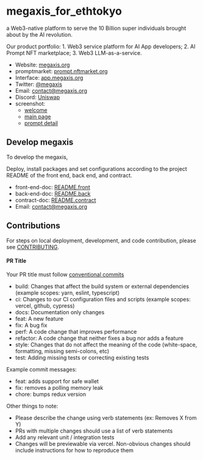 # megaxis_for_ethtokyo
  a Web3-native platform to serve the 10 Billion super individuals brought about by the AI revolution.

  Our product portfolio: 1. Web3 service platform for AI App developers; 2. AI Prompt NFT marketplace; 3. Web3 LLM-as-a-service.


- Website: [megaxis.org](http://52.199.77.200:8528/megaxis/1)
- promptmarket: [prompt.nftmarket.org]()
- Interface: [app.megaxis.org](https://app.uniswap.org)
- Twitter: [@megaxis](https://twitter.com/Uniswap)
- Email: [contact@megaxis.org](mailto:contact@uniswap.org)
- Discord: [Uniswap](https://discord.gg/FCfyBSbCU5)
- screenshot:
  - [welcome](https://github.com/megaxis-for-ethtokyo/megaxis_for_ethtokyo/blob/main/shotscreen/screen.png?raw=true)
  - [main page](https://https://github.com/megaxis-for-ethtokyo/megaxis_for_ethtokyo/blob/main/shotscreen/screen1.png?raw=true)
  - [prompt detail](https://github.com/megaxis-for-ethtokyo/megaxis_for_ethtokyo/blob/main/shotscreen/screen3.png?raw=true)

## Develop  megaxis

To develop the megaxis,


Deploy, install packages and set configurations according to the project README of the front end, back end, and contract.
- front-end-doc: [README.front](https://github.com/megaxis-for-ethtokyo/megaxis_for_ethtokyo/blob/main/megaxisFront/README.md)
- back-end-doc: [README.back](https://github.com/megaxis-for-ethtokyo/megaxis_for_ethtokyo/blob/main/tieBackend/README.MD)
- contract-doc: [README.contract](https://twitter.com/)
- Email: [contact@megaxis.org](mailto:contact@uniswap.org)

## Contributions

For steps on local deployment, development, and code contribution, please see [CONTRIBUTING](./CONTRIBUTING.md).

#### PR Title
Your PR title must follow [conventional commits](https://www.conventionalcommits.org/en/v1.0.0/#summary)

- build: Changes that affect the build system or external dependencies (example scopes: yarn, eslint, typescript)
- ci: Changes to our CI configuration files and scripts (example scopes: vercel, github, cypress)
- docs: Documentation only changes
- feat: A new feature
- fix: A bug fix
- perf: A code change that improves performance
- refactor: A code change that neither fixes a bug nor adds a feature
- style: Changes that do not affect the meaning of the code (white-space, formatting, missing semi-colons, etc)
- test: Adding missing tests or correcting existing tests

Example commit messages:

- feat: adds support for safe wallet
- fix: removes a polling memory leak
- chore: bumps redux version

Other things to note:

- Please describe the change using verb statements (ex: Removes X from Y)
- PRs with multiple changes should use a list of verb statements
- Add any relevant unit / integration tests
- Changes will be previewable via vercel. Non-obvious changes should include instructions for how to reproduce them

